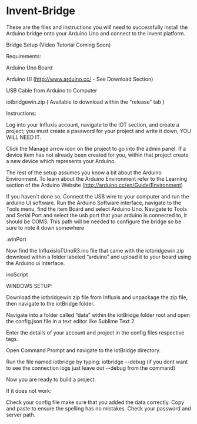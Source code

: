 # Invent-Bridge
These are the files and instructions you will need to successfully install the Arduino bridge onto your Arduino Uno and connect to the Invent platform.

Bridge Setup 
(Video Tutorial Coming Soon)

Requirements:

Arduino Uno Board

Arduino UI (http://www.arduino.cc/ - See Download Section)

USB Cable from Arduino to Computer

iotbridgewin.zip ( Available to download within the "release" tab )

Instructions:

Log into your Influxis account, navigate to the IOT section, and create a project; you must create a password for your project and write it down, YOU WILL NEED IT.

Click the Manage arrow icon on the project to go into the admin panel.  If a device item has not already been created for you, within that project create a new device which represents your Arduino.

The rest of the setup assumes you know a bit about the Arduino Environment. To learn about the Arduino Environment refer to the Learning section of the Arduino Website (http://arduino.cc/en/Guide/Environment)

If you haven't done so, Connect the USB wire to your computer and run the arduino UI software.  Run the Arduino Software interface, navigate to the Tools menu, find the item Board and select Arduino Uno. Navigate to Tools and Serial Port and select the usb port that your arduino is connected to, it should be COM3.  This path will be needed to configure the bridge so be sure to note it down somewhere

.winPort

Now find the InfluxisIoTUnoR3.ino file that came with the iotbridgewin.zip download within a folder labeled “arduino” and upload it to your board using the Arduino ui Interface.

inoScript

WINDOWS SETUP:

Download the iotbridgewin.zip file from Influxis and unpackage the zip file, then navigate to the iotBridge folder.

Navigate into a folder called “data” within the iotBridge folder root and open the config.json file in a text editor like Sublime Text 2.

Enter the details of your account and project in the config files respective tags.

Open Command Prompt and navigate to the iotBridge directory.

Run the file named iotbridge by typing:  iotbridge --debug (if you dont want to see the connection logs just leave out --debug from the command)

Now you are ready to build a project.

If it does not work:

Check your config file make sure that you added the data correctly. Copy and paste to ensure the spelling has no mistakes.
Check your password and server path.
